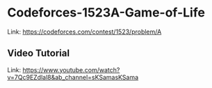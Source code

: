# Codeforces-1523A-Game-of-Life
Link: https://codeforces.com/contest/1523/problem/A
## Video Tutorial
Link: https://www.youtube.com/watch?v=7Qc9EZdlal8&ab_channel=sKSamasKSama
